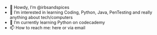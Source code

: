 - 👋 Howdy, I’m @irbsandspices
- 👀 I’m interested in learning Coding, Python, Java, PenTesting and really anything about tech/computers
- 🌱 I’m currently learning Python on codecademy
- 📫 How to reach me: here or via email

<!---
irbsandspices/irbsandspices is a ✨ special ✨ repository because its `README.md` (this file) appears on your GitHub profile.
You can click the Preview link to take a look at your changes.
--->
